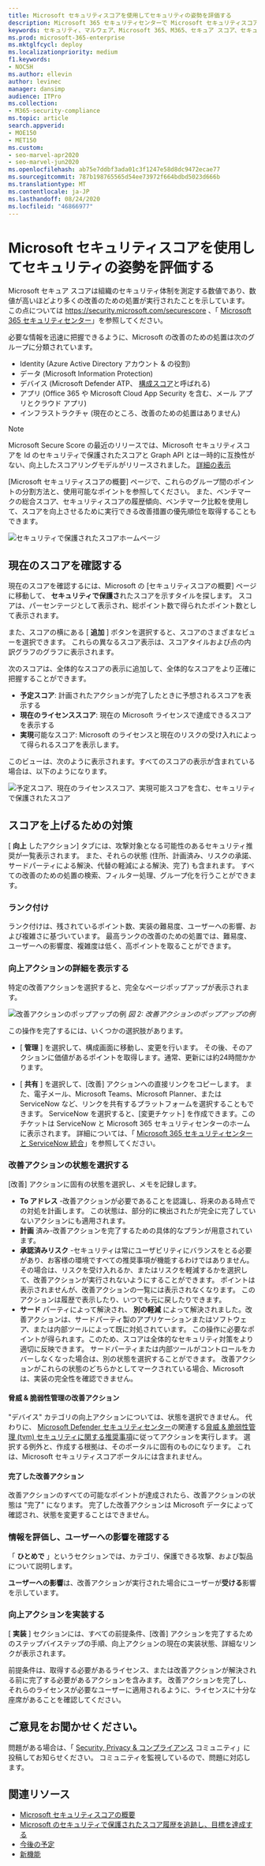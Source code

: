 ```yaml
---
title: Microsoft セキュリティスコアを使用してセキュリティの姿勢を評価する
description: Microsoft 365 セキュリティセンターで Microsoft セキュリティスコアを向上させるための処置を行う方法について説明します。
keywords: セキュリティ、マルウェア、Microsoft 365、M365、セキュア スコア、セキュリティ センター、改善のための処置
ms.prod: microsoft-365-enterprise
ms.mktglfcycl: deploy
ms.localizationpriority: medium
f1.keywords:
- NOCSH
ms.author: ellevin
author: levinec
manager: dansimp
audience: ITPro
ms.collection:
- M365-security-compliance
ms.topic: article
search.appverid:
- MOE150
- MET150
ms.custom:
- seo-marvel-apr2020
- seo-marvel-jun2020
ms.openlocfilehash: ab75e7ddbf3ada01c3f1247e58d8dc9472ecae77
ms.sourcegitcommit: 787b198765565d54ee73972f664bdbd5023d666b
ms.translationtype: MT
ms.contentlocale: ja-JP
ms.lasthandoff: 08/24/2020
ms.locfileid: "46866977"
---
```

# <a name="assess-your-security-posture-with-microsoft-secure-score"></a>Microsoft セキュリティスコアを使用してセキュリティの姿勢を評価する

Microsoft セキュア スコアは組織のセキュリティ体制を測定する数値であり、数値が高いほどより多くの改善のための処置が実行されたことを示しています。 この点については https://security.microsoft.com/securescore 、「 [Microsoft 365 セキュリティセンター](overview-security-center.md)」を参照してください。

必要な情報を迅速に把握できるように、Microsoft の改善のための処置は次のグループに分類されています。

* Identity (Azure Active Directory アカウント & の役割)
* データ (Microsoft Information Protection)
* デバイス (Microsoft Defender ATP、 [構成スコア](https://docs.microsoft.com/windows/security/threat-protection/microsoft-defender-atp/configuration-score)と呼ばれる)
* アプリ (Office 365 や Microsoft Cloud App Security を含む、メール アプリとクラウド アプリ)
* インフラストラクチャ (現在のところ、改善のための処置はありません)

>[!NOTE]
>Microsoft Secure Score の最近のリリースでは、Microsoft セキュリティスコアを Id のセキュリティで保護されたスコアと Graph API とは一時的に互換性がない、向上したスコアリングモデルがリリースされました。 [詳細の表示](microsoft-secure-score-whats-new.md)

[Microsoft セキュリティスコアの概要] ページで、これらのグループ間のポイントの分割方法と、使用可能なポイントを参照してください。 また、ベンチマークの総合スコア、セキュリティスコアの履歴傾向、ベンチマーク比較を使用して、スコアを向上させるために実行できる改善措置の優先順位を取得することもできます。

![セキュリティで保護されたスコアホームページ](../../media/secure-score/secure-score-homepage-new.png)

## <a name="check-your-current-score"></a>現在のスコアを確認する

現在のスコアを確認するには、Microsoft の [セキュリティスコアの概要] ページに移動して、 **セキュリティで保護さ**れたスコアを示すタイルを探します。 スコアは、パーセンテージとして表示され、総ポイント数で得られたポイント数として表示されます。

また、スコアの横にある [ **追加** ] ボタンを選択すると、スコアのさまざまなビューを選択できます。 これらの異なるスコア表示は、スコアタイルおよび点の内訳グラフのグラフに表示されます。

次のスコアは、全体的なスコアの表示に追加して、全体的なスコアをより正確に把握することができます。

- **予定スコア**: 計画されたアクションが完了したときに予想されるスコアを表示する
- **現在のライセンススコア**: 現在の Microsoft ライセンスで達成できるスコアを表示する
- **実現**可能なスコア: Microsoft のライセンスと現在のリスクの受け入れによって得られるスコアを表示します。

このビューは、次のように表示されます。すべてのスコアの表示が含まれている場合は、以下のようになります。

![予定スコア、現在のライセンススコア、実現可能スコアを含む、セキュリティで保護されたスコア](../../media/secure-score/your-secure-score.png)

## <a name="take-action-to-improve-your-score"></a>スコアを上げるための対策

[ **向上** したアクション] タブには、攻撃対象となる可能性のあるセキュリティ推奨が一覧表示されます。 また、それらの状態 (住所、計画済み、リスクの承諾、サードパーティによる解決、代替の軽減による解決、完了) も含まれます。 すべての改善のための処置の検索、フィルター処理、グループ化を行うことができます。  

### <a name="ranking"></a>ランク付け

ランク付けは、残されているポイント数、実装の難易度、ユーザーへの影響、および複雑さに基づいています。 最高ランクの改善のための処置では、難易度、ユーザーへの影響度、複雑度は低く、高ポイントを取ることができます。

### <a name="view-improvement-action-details"></a>向上アクションの詳細を表示する

特定の改善アクションを選択すると、完全なページポップアップが表示されます。  

![改善アクションのポップアップの例 ](../../media/secure-score/secure-score-improvement-action-details.png)
 *図 2: 改善アクションのポップアップの例*

この操作を完了するには、いくつかの選択肢があります。

* [ **管理** ] を選択して、構成画面に移動し、変更を行います。 その後、そのアクションに価値があるポイントを取得します。通常、更新には約24時間かかります。

* [ **共有** ] を選択して、[改善] アクションへの直接リンクをコピーします。 また、電子メール、Microsoft Teams、Microsoft Planner、または ServiceNow など、リンクを共有するプラットフォームを選択することもできます。 ServiceNow を選択すると、[変更チケット] を作成できます。このチケットは ServiceNow と Microsoft 365 セキュリティセンターのホームに表示されます。 詳細については、「 [Microsoft 365 セキュリティセンターと ServiceNow 統合](tickets-security-center.md)」を参照してください。

### <a name="choose-an-improvement-action-status"></a>改善アクションの状態を選択する

[改善] アクションに固有の状態を選択し、メモを記録します。

- **To アドレス** -改善アクションが必要であることを認識し、将来のある時点での対処を計画します。 この状態は、部分的に検出されたが完全に完了していないアクションにも適用されます。
- **計画** 済み-改善アクションを完了するための具体的なプランが用意されています。
- **承認済みリスク** -セキュリティは常にユーザビリティにバランスをとる必要があり、お客様の環境ですべての推奨事項が機能するわけではありません。 その場合は、リスクを受け入れるか、またはリスクを軽減するかを選択して、改善アクションが実行されないようにすることができます。 ポイントは表示されませんが、改善アクションの一覧には表示されなくなります。 このアクションは履歴で表示したり、いつでも元に戻したりできます。
- **サード** パーティによって解決され、 **別の軽減** によって解決されました。改善アクションは、サードパーティ製のアプリケーションまたはソフトウェア、または内部ツールによって既に対処されています。 この操作に必要なポイントが得られます。このため、スコアは全体的なセキュリティ対策をより適切に反映できます。 サードパーティまたは内部ツールがコントロールをカバーしなくなった場合は、別の状態を選択することができます。 改善アクションがこれらの状態のどちらかとしてマークされている場合、Microsoft は、実装の完全性を確認できません。

#### <a name="threat--vulnerability-management-improvement-actions"></a>脅威 & 脆弱性管理の改善アクション

"デバイス" カテゴリの向上アクションについては、状態を選択できません。 代わりに、 [Microsoft Defender セキュリティセンター](https://docs.microsoft.com/windows/security/threat-protection/microsoft-defender-atp/use)の関連する[脅威 & 脆弱性管理 (tvm) セキュリティに関する推奨事項](https://docs.microsoft.com/windows/security/threat-protection/microsoft-defender-atp/tvm-security-recommendation)に従ってアクションを実行します。 選択する例外と、作成する根拠は、そのポータルに固有のものになります。 これは、Microsoft セキュリティスコアポータルには含まれません。

#### <a name="completed-improvement-actions"></a>完了した改善アクション

改善アクションのすべての可能なポイントが達成されたら、改善アクションの状態は "完了" になります。 完了した改善アクションは Microsoft データによって確認され、状態を変更することはできません。

### <a name="assess-information-and-review-user-impact"></a>情報を評価し、ユーザーへの影響を確認する

「 **ひとめで** 」というセクションでは、カテゴリ、保護できる攻撃、および製品について説明します。

**ユーザーへの影響**は、改善アクションが実行された場合にユーザーが**受ける**影響を示しています。

### <a name="implement-the-improvement-action"></a>向上アクションを実装する

[ **実装** ] セクションには、すべての前提条件、[改善] アクションを完了するためのステップバイステップの手順、向上アクションの現在の実装状態、詳細なリンクが表示されます。

前提条件は、取得する必要があるライセンス、または改善アクションが解決される前に完了する必要があるアクションを含みます。 改善アクションを完了し、それらのライセンスが必要なユーザーに適用されるように、ライセンスに十分な座席があることを確認してください。  

## <a name="we-want-to-hear-from-you"></a>ご意見をお聞かせください。

問題がある場合は、「 [Security, Privacy & コンプライアンス](https://techcommunity.microsoft.com/t5/Security-Privacy-Compliance/bd-p/security_privacy) コミュニティ」に投稿してお知らせください。 コミュニティを監視しているので、問題に対応します。

## <a name="related-resources"></a>関連リソース

- [Microsoft セキュリティスコアの概要](microsoft-secure-score.md)
- [Microsoft のセキュリティで保護されたスコア履歴を追跡し、目標を達成する](microsoft-secure-score-history-metrics-trends.md)
- [今後の予定](microsoft-secure-score-whats-coming.md)
- [新機能](microsoft-secure-score-whats-new.md)